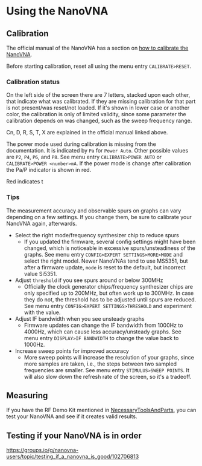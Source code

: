 # Using the NanoVNA

## Calibration

The official manual of the NanoVNA has a section on [how to calibrate the NanoVNA](https://nanovna.com/?page_id=2).

Before starting calibration, reset all using the menu entry `CALIBRATE>RESET`.

### Calibration status

On the left side of the screen there are 7 letters, stacked upon each other, that indicate what was calibrated. If they are missing calibration for that part is not present/was reset/not loaded. If it's shown in lower case or another color, the calibration is only of limited validity, since some parameter the calibration depends on was changed, such as the sweep frequency range.

Cn, D, R, S, T, X are explained in the official manual linked above.

The power mode used during calibration is missing from the documentation. It is indicated by `Pa` for `Power Auto`. Other possible values are `P2`, `P4`, `P6`, and `P8`. See menu entry `CALIBRATE>POWER AUTO` or `CALIBRATE>POWER <number>mA`. If the power mode is change after calibration the Pa/P<number> indicator is shown in red.

Red indicates t

### Tips

The measurement accuracy and observable spurs on graphs can vary depending on a few settings. If you change them, be sure to calibrate your NanoVNA again, afterwards.

- Select the right mode/frequency synthesizer chip to reduce spurs
  - If you updated the firmware, several config settings might have been changed, which is noticeable in excessive spurs/unsteadiness of the graphs. See menu entry `CONFIG>EXPERT SETTINGS>MORE>MODE` and select the right model. Newer NanoVNAs tend to use MS5351, but after a firmware update, `mode` is reset to the default, but incorrect value Si5351.
- Adjust `threshold` if you see spurs around or below 300MHz
  - Officially the clock generator chips/frequency synthesizer chips are only specified up to 200MHz, but often work up to 300MHz. In case they do not, the threshold has to be adjusted until spurs are reduced. See menu entry `CONFIG>EXPERT SETTINGS>THRESHOLD` and experiment with the value.
- Adjust IF bandwidth when you see unsteady graphs
  - Firmware updates can change the IF bandwidth from 1000Hz to 4000Hz, which can cause less accuracy/unsteady graphs. See menu entry `DISPLAY>IF BANDWIDTH` to change the value back to 1000Hz.
- Increase sweep points for improved accuracy
  - More sweep points will increase the resolution of your graphs, since more samples are taken, i.e., the steps between two sampled frequencies are smaller. See menu entry `STIMULUS>SWEEP POINTS`. It will also slow down the refresh rate of the screen, so it's a tradeoff.

## Measuring

If you have the RF Demo Kit mentioned in [NecessaryToolsAndParts](NecessaryToolsAndParts.md), you can test your NanoVNA and see if it creates valid results.

## Testing if your NanoVNA is in order

https://groups.io/g/nanovna-users/topic/testing_if_a_nanovna_is_good/102706813
